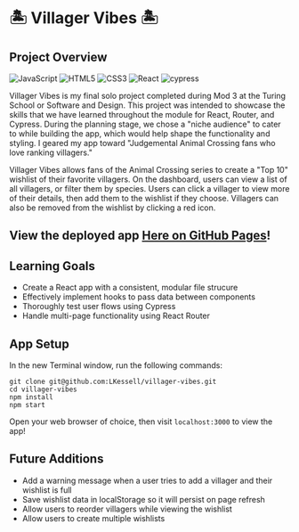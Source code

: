 # 🏝 Villager Vibes 🏝

## Project Overview

  ![JavaScript](https://img.shields.io/badge/javascript-%23323330.svg?style=for-the-badge&logo=javascript&logoColor=%23F7DF1E)
  ![HTML5](https://img.shields.io/badge/html5-%23E34F26.svg?style=for-the-badge&logo=html5&logoColor=white)
  ![CSS3](https://img.shields.io/badge/css3-%231572B6.svg?style=for-the-badge&logo=css3&logoColor=white)
  ![React](https://img.shields.io/badge/react-%2320232a.svg?style=for-the-badge&logo=react&logoColor=%2361DAFB)
  ![cypress](https://img.shields.io/badge/-cypress-%23E5E5E5?style=for-the-badge&logo=cypress&logoColor=058a5e)
  
Villager Vibes is my final solo project completed during Mod 3 at the Turing School or Software and Design. This project was intended to showcase the skills that we have learned throughout the module for React, Router, and Cypress. During the planning stage, we chose a "niche audience" to cater to while building the app, which would help shape the functionality and styling. I geared my app toward "Judgemental Animal Crossing fans who love ranking villagers."

Villager Vibes allows fans of the Animal Crossing series to create a "Top 10" wishlist of their favorite villagers. On the dashboard, users can view a list of all villagers, or filter them by species. Users can click a villager to view more of their details, then add them to the wishlist if they choose. Villagers can also be removed from the wishlist by clicking a red icon.

## View the deployed app [Here on GitHub Pages](https://lkessell.github.io/villager-vibes)!

## Learning Goals
- Create a React app with a consistent, modular file strucure
- Effectively implement hooks to pass data between components
- Thoroughly test user flows using Cypress
- Handle multi-page functionality using React Router

## App Setup

In the new Terminal window, run the following commands:

`git clone git@github.com:LKessell/villager-vibes.git`  
`cd villager-vibes`  
`npm install`  
`npm start`  

Open your web browser of choice, then visit `localhost:3000` to view the app!

## Future Additions
- Add a warning message when a user tries to add a villager and their wishlist is full
- Save wishlist data in localStorage so it will persist on page refresh
- Allow users to reorder villagers while viewing the wishlist
- Allow users to create multiple wishlists
